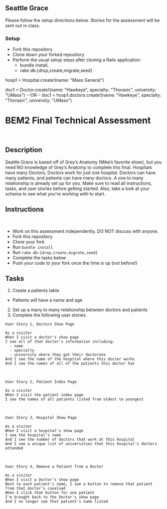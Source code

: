 ## Seattle Grace
Please follow the setup directions below. Stories for the assessment will be sent out in class.

### Setup
- Fork this repository
- Clone down your forked repository
- Perform the usual setup steps after cloning a Rails application:
    - bundle install,
    - rake db:{drop,create,migrate,seed}



hosp1 = Hospital.create!(name: "Mass General")

doc1 = Doctor.create!(name: "Hawkeye", specialty: "Thorasic", university: "UMass")
--OR--
doc1 = hosp1.doctors.create!(name: "Hawkeye", specialty: "Thorasic", university: "UMass")

# BEM2 Final Technical Assessment
​
## Description
Seattle Grace is based off of Grey’s Anatomy (Mike’s favorite show), but you need NO knowledge of Grey’s Anatomy to complete this final.
Hospitals have many Doctors, Doctors work for just one hospital. Doctors can have many patients, and patients can have many doctors. A one to many relationship is already set up for you. Make sure to read all instructions, tasks, and user stories before getting started. Also, take a look at your schema to see what you're working with to start.
​
## Instructions
​
* Work on this assessment independently. DO NOT discuss with anyone.
* Fork this repository
* Clone your fork
* Run `bundle install`
* Run `rake db:{drop,create,migrate,seed}`
* Complete the tasks below
* Push your code to your fork once the time is up (not before!)
​
## Tasks
1. Create a patients table
  - Patients will have a name and age
​
2. Set up a many to many relationship between doctors and patients
​
​
3. Complete the following user stories:
​
​
```
User Story 1, Doctors Show Page
​
As a visitor
When I visit a doctor's show page
I see all of that doctor's information including:
  - name
  - specialty
  - university where they got their doctorate
And I see the name of the hospital where this doctor works
And I see the names of all of the patients this doctor has
```
​
```
User Story 2, Patient Index Page
​
As a visitor
When I visit the patient index page
I see the names of all patients listed from oldest to youngest
```
​
```
User Story 3, Hospital Show Page
​
As a visitor
When I visit a hospital's show page
I see the hospital's name
And I see the number of doctors that work at this hospital
And I see a unique list of universities that this hospital's doctors attended
```
​
​
```
User Story 4, Remove a Patient from a Doctor
​
As a visitor
When I visit a Doctor's show page
Next to each patient's name, I see a button to remove that patient from that doctor's caseload
When I click that button for one patient
I'm brought back to the Doctor's show page
And I no longer see that patient's name listed
```

